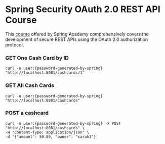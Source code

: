 # Spring Security OAuth 2.0 REST API Course

This [course](https://spring.academy/courses/spring-academy-secure-rest-api-oauth2) offered by Spring Academy comprehensively covers
the development of secure REST APIs using the OAuth 2.0 authorization protocol.


### GET One Cash Card by ID

```shell
curl -u user:{password-generated-by-spring} "http://localhost:8081/cashcards/1"
```

### GET All Cash Cards

```shell
curl -u user:{password-generated-by-spring} "http://localhost:8081/cashcards"
```

### POST a cashcard

```shell
curl -u user:{password-generated-by-spring} -X POST "http://localhost:8081/cashcards" \
-H "Content-Type: application/json" \
-d '{"amount": 50.89, "owner": "sarah1"}'
```